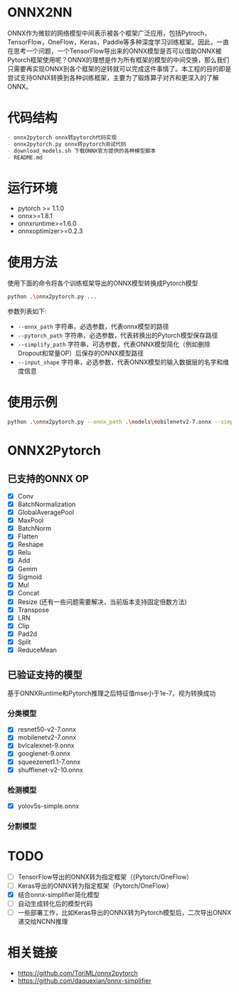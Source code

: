 # ONNX2NN

ONNX作为微软的网络模型中间表示被各个框架广泛应用，包括Pytroch，TensorFlow，OneFlow，Keras，Paddle等多种深度学习训练框架。因此，一直在思考一个问题，一个TensorFlow导出来的ONNX模型是否可以借助ONNX被Pytorch框架使用呢？ONNX的理想是作为所有框架的模型的中间交换，那么我们只需要再实现ONNX到各个框架的逆转就可以完成这件事情了。本工程的目的即是尝试支持ONNX转换到各种训练框架，主要为了锻炼算子对齐和更深入的了解ONNX。

# 代码结构

```markdown
- onnx2pytorch onnx转pytorch代码实现
- onnx2pytorch.py onnx转pytorch测试代码
- download_models.sh 下载ONNX官方提供的各种模型脚本
- README.md 
```

# 运行环境

- pytorch >= 1.1.0
- onnx>=1.8.1
- onnxruntime>=1.6.0
- onnxoptimizer>=0.2.3

# 使用方法

使用下面的命令将各个训练框架导出的ONNX模型转换成Pytorch模型

```sh
python .\onnx2pytorch.py ...
```

参数列表如下:

- `--onnx_path` 字符串，必选参数，代表onnx模型的路径
- `--pytorch_path` 字符串，必选参数，代表转换出的Pytorch模型保存路径
- `--simplify_path` 字符串，可选参数，代表ONNX模型简化（例如删除Dropout和常量OP）后保存的ONNX模型路径
- `--input_shape` 字符串，必选参数，代表ONNX模型的输入数据层的名字和维度信息

# 使用示例

```sh
python .\onnx2pytorch.py --onnx_path .\models\mobilenetv2-7.onnx --simplify_path .\models\mobilenetv2-7-simplify.onnx --pytorch_path .\models\mobilenetv2-7.pth --input_shape input:1,3,224,224
```


# ONNX2Pytorch

## 已支持的ONNX OP

- [x] Conv
- [x] BatchNormalization
- [x] GlobalAveragePool
- [x] MaxPool
- [x] BatchNorm
- [x] Flatten
- [x] Reshape
- [x] Relu
- [x] Add
- [x] Gemm
- [x] Sigmoid
- [x] Mul
- [x] Concat
- [x] Resize (还有一些问题需要解决，当前版本支持固定倍数方法)
- [x] Transpose
- [x] LRN
- [x] Clip
- [x] Pad2d
- [x] Split
- [x] ReduceMean

## 已验证支持的模型

基于ONNXRuntime和Pytorch推理之后特征值mse小于1e-7，视为转换成功

### 分类模型
- [x] resnet50-v2-7.onnx
- [x] mobilenetv2-7.onnx
- [x] bvlcalexnet-9.onnx
- [x] googlenet-9.onnx
- [x] squeezenet1.1-7.onnx
- [x] shufflenet-v2-10.onnx

### 检测模型
- [x] yolov5s-simple.onnx

### 分割模型

# TODO

- [ ] TensorFlow导出的ONNX转为指定框架（{Pytorch/OneFlow）
- [ ] Keras导出的ONNX转为指定框架（Pytorch/OneFlow）
- [x] 结合onnx-simplifier简化模型
- [ ] 自动生成转化后的模型代码
- [ ] 一些部署工作，比如Keras导出的ONNX转为Pytorch模型后，二次导出ONNX递交给NCNN推理

# 相关链接

- https://github.com/ToriML/onnx2pytorch
- https://github.com/daquexian/onnx-simplifier